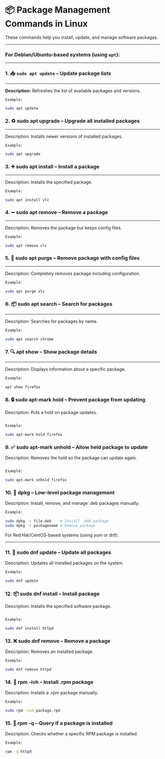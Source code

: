 

# 📦 Package Management Commands in Linux

These commands help you install, update, and manage software packages.

---

### For Debian/Ubuntu-based systems (using `apt`):

---

### 1. 📥 `sudo apt update` – Update package lists  
___
**Description:** Refreshes the list of available packages and versions.  

```bash
Example:

sudo apt update
```

### 2. ♻️ sudo apt upgrade – Upgrade all installed packages
___
Description: Installs newer versions of installed packages.
```bash
Example:

sudo apt upgrade
```

### 3. ➕ sudo apt install – Install a package
___
Description: Installs the specified package.

```bash
Example:

sudo apt install vlc

```

### 4. ➖ sudo apt remove – Remove a package
___
Description: Removes the package but keeps config files.
```bash
Example:

sudo apt remove vlc


```

### 5. 🧹 sudo apt purge – Remove package with config files
___
Description: Completely removes package including configuration.

```bash
Example:

sudo apt purge vlc


```

### 6. 📦 sudo apt search – Search for packages
___
Description: Searches for packages by name.

```bash
Example:

sudo apt search chrome

```

### 7. 🔍 apt show – Show package details
___
Description: Displays information about a specific package.

```bash
Example:

apt show firefox

```

### 8. 🔒 sudo apt-mark hold – Prevent package from updating

Description: Puts a hold on package updates.
```bash

Example:

sudo apt-mark hold firefox

```

### 9. ✅ sudo apt-mark unhold – Allow held package to update

Description: Removes the hold so the package can update again.
```bash

Example:

sudo apt-mark unhold firefox

```

### 10. 🧩 dpkg – Low-level package management

Description: Install, remove, and manage .deb packages manually.
```bash
Example:

sudo dpkg -i file.deb    # Install .deb package
sudo dpkg -r packagename # Remove package
```

For Red Hat/CentOS-based systems (using yum or dnf):


---

### 11. 🔁 sudo dnf update – Update all packages

Description: Updates all installed packages on the system.

```bash
Example:

sudo dnf update

```

### 12. 📦 sudo dnf install – Install package

Description: Installs the specified software package.
```bash

Example:

sudo dnf install httpd

```

### 13. ❌ sudo dnf remove – Remove a package

Description: Removes an installed package.

```bash
Example:

sudo dnf remove httpd
```

### 14. 📄 rpm -ivh – Install .rpm package

Description: Installs a .rpm package manually.
```bash
Example:

sudo rpm -ivh package.rpm
```

### 15. 🔎 rpm -q – Query if a package is installed

Description: Checks whether a specific RPM package is installed.

```bash
Example:

rpm -q httpd
```